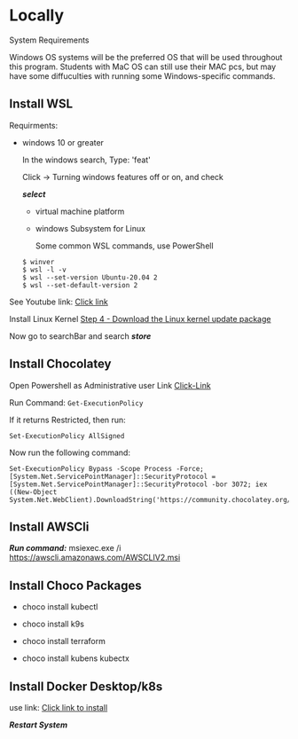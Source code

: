# Locally
 System Requirements

 Windows OS systems will be the preferred OS that will be used throughout 
 this program. Students with MaC OS can still use their MAC pcs, but may have 
 some diffuculties with running some Windows-specific commands.

## Install WSL
Requirments:

- windows 10 or greater

  In the windows search, Type: 'feat'  

  Click -> Turning windows features off or on, and check

   ***select***

   - virtual machine platform
   - windows Subsystem for Linux

     Some common WSL commands, use PowerShell

  ```
  $ winver
  $ wsl -l -v
  $ wsl --set-version Ubuntu-20.04 2
  $ wsl --set-default-version 2
  ```

See Youtube link: [Click link](https://www.youtube.com/watch?v=_fntjriRe48)

Install Linux Kernel [Step 4 - Download the Linux kernel update package](https://learn.microsoft.com/en-us/windows/wsl/install-manual)

Now go to searchBar and search ***store***
 
## Install Chocolatey
Open Powershell as Administrative user
Link [Click-Link](https://docs.chocolatey.org/en-us/choco/setup)

Run Command: 
   ```Get-ExecutionPolicy```

If it returns Restricted, then run: 
   
  ```Set-ExecutionPolicy AllSigned```

Now run the following command:

```
Set-ExecutionPolicy Bypass -Scope Process -Force; [System.Net.ServicePointManager]::SecurityProtocol = [System.Net.ServicePointManager]::SecurityProtocol -bor 3072; iex ((New-Object System.Net.WebClient).DownloadString('https://community.chocolatey.org/install.ps1'))
```
## Install AWSCli
***Run command:*** msiexec.exe /i https://awscli.amazonaws.com/AWSCLIV2.msi

## Install Choco Packages
- choco install kubectl

- choco install k9s

- choco install terraform

- choco install kubens kubectx

## Install Docker Desktop/k8s   
use link: [Click link to install](https://docs.docker.com/desktop/install/windows-install/)


***Restart System***